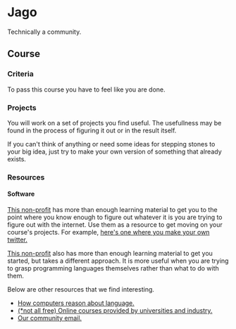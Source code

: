 # Jago

Technically a community.

## Course

### Criteria

To pass this course you have to feel like you are done. 

### Projects

You will work on a set of projects you find useful. The usefullness may be found in the process of figuring it out or in the result itself.

If you can't think of anything or need some ideas for stepping stones to your big idea, just try to make your own version of something that already exists.

### Resources 

#### Software

[This non-profit](https://www.freecodecamp.org/learn) has more than enough learning material to get you to the point where you know enough to figure out whatever it is you are trying to figure out with the internet. Use them as a resource to get moving on your course's projects. For example, [here's one where you make your own twitter.](https://www.freecodecamp.org/news/create-a-cross-platform-twitter-clone-with-vue-js/)

[This non-profit](https://exercism.org/) also has more than enough learning material to get you started, but takes a different approach. It is more useful when you are trying to grasp programming languages themselves rather than what to do with them.

Below are other resources that we find interesting.

- [How computers reason about language.](https://www.pinecone.io/learn/nlp/)
- [(*not all free) Online courses provided by universities and industry.](https://www.coursera.org/)
- [Our community email.](mailto:all@jago.community)

